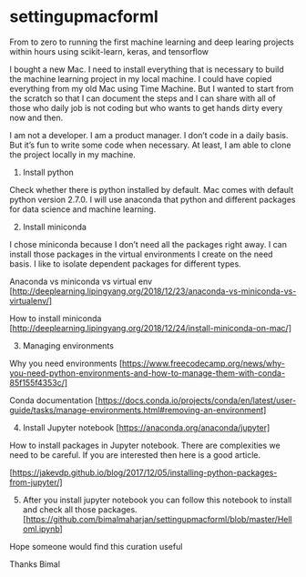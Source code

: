 # settingupmacforml

From to zero to running the first machine learning and deep learing projects within hours using scikit-learn, keras, and tensorflow


I bought a new Mac. I need to install everything that is necessary to build the machine learning project in my local machine. I could have copied everything from my old Mac using Time Machine. But I wanted to start from the scratch so that I can document the steps and I can share with all of those who daily job is not coding but who wants to get hands dirty every now and then.

I am not a developer. I am a product manager. I don’t code in a daily basis. But it’s fun to write some code when necessary. At least, I am able to clone the project locally in my machine. 

1. Install python

Check whether there is python installed by default. Mac comes with default python version 2.7.0. I will use anaconda that python and different packages for data science and machine learning.

2. Install miniconda 

I chose miniconda because I don’t need all the packages right away. I can install those packages in the virtual environments I create on the need basis. I like to isolate dependent packages for different types.
		
Anaconda vs miniconda vs virtual env 
[http://deeplearning.lipingyang.org/2018/12/23/anaconda-vs-miniconda-vs-virtualenv/]

How to install miniconda 
[http://deeplearning.lipingyang.org/2018/12/24/install-miniconda-on-mac/]

3. Managing environments

Why you need environments 
[https://www.freecodecamp.org/news/why-you-need-python-environments-and-how-to-manage-them-with-conda-85f155f4353c/]
	    
Conda documentation 
[https://docs.conda.io/projects/conda/en/latest/user-guide/tasks/manage-environments.html#removing-an-environment]

4. Install Jupyter notebook
[https://anaconda.org/anaconda/jupyter]

How to install packages in Jupyter notebook. There are complexities we need to be careful. If you are interested then here is a good article.

[https://jakevdp.github.io/blog/2017/12/05/installing-python-packages-from-jupyter/]

5. After you install jupyter notebook you can follow this notebook to install and check all those packages.
[https://github.com/bimalmaharjan/settingupmacforml/blob/master/Helloml.ipynb]

Hope someone would find this curation useful

Thanks
Bimal

